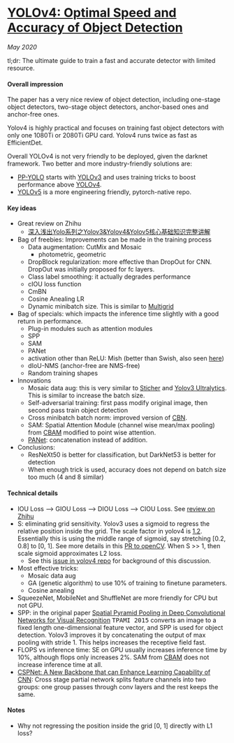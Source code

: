 # [YOLOv4: Optimal Speed and Accuracy of Object Detection](https://arxiv.org/abs/2004.10934)

_May 2020_

tl;dr: The ultimate guide to train a fast and accurate detector with limited resource. 

#### Overall impression
The paper has a very nice review of object detection, including one-stage object detectors, two-stage object detectors, anchor-based ones and anchor-free ones. 

Yolov4 is highly practical and focuses on training fast object detectors with only one 1080Ti or 2080Ti GPU card. Yolov4 runs twice as fast as EfficientDet.

Overall YOLOv4 is not very friendly to be deployed, given the darknet framework. Two better and more industry-friendly solutions are:

- [PP-YOLO](pp_yolo.md) starts with [YOLOv3](yolov3.md) and uses training tricks to boost performance above [YOLOv4](yolov4.md). 
- [YOLOv5](yolov5.md) is a more engineering friendly, pytorch-native repo.

#### Key ideas
- Great review on Zhihu
	- [深入浅出Yolo系列之Yolov3&Yolov4&Yolov5核心基础知识完整讲解](https://zhuanlan.zhihu.com/p/143747206)
- Bag of freebies: Improvements can be made in the training process 
	- Data augmentation: CutMix and Mosaic
		- photometric, geometric
	- DropBlock regularization: more effective than DropOut for CNN. DropOut was initially proposed for fc layers.
	- Class label smoothing: it actually degrades performance 
	- cIOU loss function
	- CmBN
	- Cosine Anealing LR
	- Dynamic minibatch size. This is similar to [Multigrid](multigrid_training.md)
- Bag of specials: which impacts the inference time slightly with a good return in performance.
	- Plug-in modules such as attention modules
	- SPP
	- SAM
	- PANet
	- activation other than ReLU: Mish (better than Swish, also seen [here](https://krutikabapat.github.io/Swish-Vs-Mish-Latest-Activation-Functions/))
	- dIoU-NMS (anchor-free are NMS-free)
	- Random training shapes
- Innovations
	- Mosaic data aug: this is very similar to [Sticher](sticher.md) and [Yolov3 Ultralytics](https://github.com/ultralytics/yolov3). This is similar to increase the batch size.
	- Self-adversarial training: first pass modify original image, then second pass train object detection
	- Cross minibatch batch norm: improved version of [CBN](cbn.md).
	- SAM: Spatial Attention Module (channel wise mean/max pooling) from [CBAM](cbam.md) modified to point wise attention.
	- [PANet](panet.md): concatenation instead of addition.
- Conclusions:
	- ResNeXt50 is better for classification, but DarkNet53 is better for detection
	- When enough trick is used, accuracy does not depend on batch size too much (4 and 8 similar)

#### Technical details
- IOU Loss --> GIOU Loss --> DIOU Loss --> CIOU Loss. See [review on Zhihu](https://zhuanlan.zhihu.com/p/143747206)
- S: eliminating grid sensitivity. Yolov3 uses a sigmoid to regress the relative position inside the grid. The scale factor in yolov4 is [1.2](https://github.com/AlexeyAB/darknet/blob/master/cfg/yolov4.cfg#L973). Essentially this is using the middle range of sigmoid, say stretching [0.2, 0.8] to [0, 1]. See more details in this [PR to openCV](https://github.com/opencv/opencv/issues/17148). When S >> 1, then scale sigmoid approximates L2 loss.
	- See this [issue in yolov4 repo](https://github.com/AlexeyAB/darknet/issues/3293) for background of this discussion.
- Most effective tricks:
	- Mosaic data aug
	- GA (genetic algorithm) to use 10% of training to finetune parameters.
	- Cosine anealing
- SqueezeNet, MobileNet and ShuffleNet are more friendly for CPU but not GPU.
- SPP: in the original paper [Spatial Pyramid Pooling in Deep Convolutional Networks for Visual Recognition](https://arxiv.org/abs/1406.4729) <kbd>TPAMI 2015</kbd> converts an image to a fixed length one-dimensional feature vector, and SPP is used for object detection. Yolov3 improves it by concatenating the output of max pooling with stride 1. This helps increases the receptive field fast. 
- FLOPS vs inference time: SE on GPU usually increases inference time by 10%, although flops only increases 2%. SAM from [CBAM](cbam.md) does not increase inference time at all.
- [CSPNet: A New Backbone that can Enhance Learning Capability of CNN](https://arxiv.org/abs/1911.11929): Cross stage partial network splits feature channels into two groups: one group passes through conv layers and the rest keeps the same. 

#### Notes
- Why not regressing the position inside the grid [0, 1] directly with L1 loss?

